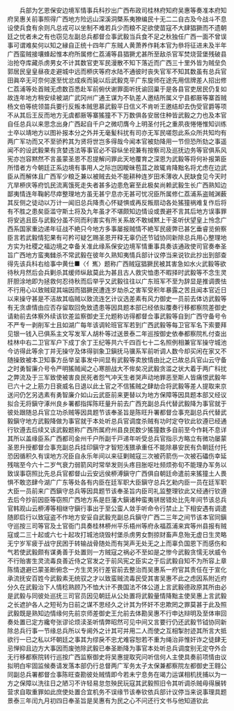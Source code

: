 <!-- { "loadSidebar": true } -->
　　兵部为乞恩保安边境军情事兵科抄出广西布政司桂林府知府吴惠等奏准本府知府吴惠关前事照得广西地方险远山深溪洞槩系夷獠编民十无二二自古及今战斗不息设使兵食有余则凡总戎可以坐制不难若兵少而粮不足欲使苗寇不大肆猖獗而不遗朝廷之忧者未之有也窃见左副总兵都督佥事武毅当兵食不足之秋独任广西一面不曾误事可谓难矣何以知之縁自正统十四年广东贼人黄萧养作耗本官为叅将征进未及半年广西蛮贼接壤蜂起惟本府所属修仁荔浦等县猖獗尤甚所至敌杀官军焚烧营堡残破县治抢夺库藏杀虏男女不计其数官吏军民漫散不知下落近而广西三十里外皆为贼垒负郭居民皇皇昼夜走避城中远而桺庆等府水陆不通彼时丧失官军不知其数虽有总兵官田眞卒无可奈何遂至忧忿成疾而毙以后武毅克平广东旋师在途先用信牌差人招出修仁荔浦等处首贼无虑数百悉赴军前俯伏谢罪面听抚谕回巢于是各县官吏居民仍复如故连年地方稍安续被湖广武冈州广通王谋为不轨差人邀结所属义宁县都厫等寨首贼杨文伯等统领苗兵要行反叛本贼思慕武毅平日信义不肯听王邀结却去伪受官爵等项不从其后王反而地方无虞都厫等寨猺獞不下万数俱各安居住种皆武毅之力也及本官自任总兵以来思念出身广西起自千户之微叨膺今上明圣付托之重夙夜惓惓惟知训练士卒以靖地方以图补报本分之外并无毫髪科扰有司亦无军民嗟怨此系众所共知均有两广军功而又不至骄矜其为贤将世岂多得哉今闻本官被劾降用一节但恐所劾之事遥闻不的设武毅果有贪婪违法等事官必不容纵坐视兼有按察司及巡抚边务等官俱系风宪亦岂容黙然不言虽蒙圣恩不忍提解问罪此天地覆育之深恩为武毅等将何补报第臣所惜者方今朝廷正系边境有事用人之际岂因瞹昧苞苴之故辄肯降黜名将尤虑在边武臣从而解体且广西军少粮乏兼以被贼去处不能耕种连岁田禾薄收人民缺食见今天时亢旱桺庆等府饥民流离饿死走失者甚多边患危窘至此极矣尚赖武毅生长广西熟知边鄙夷情连年鞠躬尽瘁整理地方虽无甚宁息亦无甚可忧况臣所属修仁荔浦系盗贼渊薮其反侧之徒动以万计一闻旧总兵降责心怀疑惧或再反叛扇动各处猺獞祸难复作后将有不胜之患矣臣滥守斯土将及九年虽才不堪颇知边情设或畏避不言其后地方误事罪将安逃且臣与武毅分虽不同而利害实有所关系故不敢缄黙上干圣听伏望皇上怜念广西系国家重边递年征战不絶只今地方多事屡报贼情不絶军民疲弊已甚乞垂睿览俯察臣言若武毅情犯果有可矜可疑乞赐圣恩开释无辜仍还节钺协同新除总兵用心整理地方实为社稷之福边境之幸备关准此缘系保安边境军情重事具奏该通政使司官奏奉圣旨广西地方蛮夷雠杀不常武毅在彼年久熟知夷情兵部计议停当来说钦此抄出到部查得先该兵科右给事中黄仕■〈亻嶲〉题称广西贼寇猖獗民被其害急如水火武毅等欲待秋月然后会兵剿杀其缓师纵敌莫此为甚且古人救灾恤患不暇择时武毅等不念生灵肝胆涂地即为拯救何忍待秋而后举乎又武毅往往以广东班军不至为辞显是推调畏怯不行用心以致贼窥其端因而猖獗民遭连岁劫杀之害军受积年暴露之苦且闻本官近日以来操守甚是不洁故其临贼以致流连乞计议选差素有风力御史一员前去体访武毅等有无贪虐情由应否存留取回免致遗患等因具题本部已经依拟覆奏行移都察院差御史请勑前去体察外续该钦差监察御史王允题称访得都督佥事武毅等自到广西守备号令不严专一剥削军士且如湖广每年该调轮班官军若到广西武毅等每卫官军名下索要拜见银一钱入已俱系主文写发军人胡朴等过送景泰二年巡按御史依奉都察院札付查出桂林中右二卫官军户下成丁余丁王纪等共六千四百七十二名照例相兼官军操守城池今访得此等余丁并无操守及体得驯象卫鎭抚马骥系军前听调人数今却买闲在家又不随操致被本卫知事方岳举呈事发中间显有武毅等卖放情由比之已故总兵官山云守备之时勇智廉介号令严明猺贼闻之心寒胆战大不侔矣况武毅贪滥之状大着于两广科扰之弊流及于三军致使被害良民死者怨气冲天生者哭声动地罪恶至斯人皆痛恨武毅年已六十之上筋力日衰威名日退以此土官之不信猺贼之肆劫合将武毅等差人提取来京送问仍乞另选素有勇智廉介如山云武臣前来更替以为地方保障等因具题本部又经议拟合无将鎭守涿州良乡署都指挥陈旺量升前去广西充副总兵代替武毅降为事官就于彼处跟随总兵官立功杀贼等因具题节该奉圣旨是陈旺升署都督佥事充副总兵代替武毅鎭守地方武毅降做为事官就于本处听总兵官调度杀贼有功时定夺钦此钦遵已经通行钦遵去后续又该武毅题称广西所属府州县良民数少猺獞数多自前至今作耗不息详其所以盖缘臣系广西都司金州千户所副千戸递年听受总兵官指示方略立有微功屡蒙圣恩升授都督佥事充副总兵挂印鎭守才智短浅猥承重任不能除暴安民有负朝廷付托恐因循积久有误地方况臣自永乐年间以来征剿贼寇三次被药箭伤一次被石礧伤幸延残喘至今六十二岁气衰力弱箭风时常举发则头疼目胀呕吐频烦弥旬不能理办军务以致误事窃照比先总兵官都督山云安远侯桺溥鎭守广西俱自朝廷命遣前来猺獞土人畏惧不敢恣肆今湖广广东等处各有内臣在廷军职大臣鎭守总兵乞勑内臣一员在廷军职大臣一员前来广西鎭守总兵等因具题节该奉圣旨内臣司礼监整理钦此又经通行钦遵去后今抄前因臣等窃照广西地方系是巨藩大鎭诸种蛮夷骈居错处比先年间节该总兵官韩观山云桺溥等相继守鎭行事出于至公蛮人敛手听命令行禁止上下相安遇有调遣随即启行以致寇盗不作地方安妥自武毅充副总兵鎭守广西二三年之间节该本官同鎭守巡按三司等官及土官衙门具奏桂林桺州平乐梧州等府永福荔浦来宾等州县报有贼寇或二三十起或六七十起攻打城池烧毁村堡杀虏男女剽掠财畜声息殆无虚日生灵略无宁岁军疲于战守民困于转输战骨随处而有哭声无处无之上而辜负国恩下而感伤和气若使武毅颇有谋勇善于处置则一方贼寇之祸必不至如是之惨今武毅贪懦无状威令不行贻害生灵流毒良善近侍之官发之于前风宪之臣实之于后武毅自知不为所容上章陈情退避已蒙圣断俯念一方生灵另行差官前去整治而吴惠系一府官其责任在于宣化承流抚安百姓今武毅素无统驭之才以致蛮贼流毒民受其害吴惠不此之虑因系附近府分久在武毅治下人情稔熟顾乃不恤大计不畏国法不体公道上言武毅德政原其所由必是武毅与同彼处巡抚三司官员因见朝廷从公处置将武毅量情降黜主使吴惠上言武毅之长遮护各人之短茍为日前之谋不思经久之计其为怀奸不忠欺罔之罪莫甚于此及照武毅既是熟知边情缘何先前京师差御史王允前去体勘吴惠不行申达辩明及至体审回奏处置已定方纔夸张谬论烦渎圣听情弊昭然可见中间又言要行仍还武毅节钺协同新除总兵行事一节缘总兵所以专阃外之计其可并用二人而使之互相掣肘迹其所言大抵欲行一已之私以坏朝廷之事其为缪戾不忠尤难容恕若不重为绳治非惟奸诈之徒肆无忌惮抑且边方大事因而废弛除武毅已奉圣断降为事官本处听总兵调度别无定夺外合无行移都察院转行巡按广西监察御史将吴惠提取究问听信何人主使具奏前项情由议拟明白牢固监候奏请发落本部仍行总督两广军务太子太保兼都察院左都御史王翱公同副总兵署都督佥事陈旺查勘彼处贼情即今若未宁息务在竭力运谋相机抚捕以为一方之保障以洗往日之陋习不许轻易怠忽殃民玩寇其武毅照旧令其听调杀贼毋得展转营求自取重罪如此庶使处置合宜机务不误缘节该奉钦依兵部计议停当来说事理具题景泰三年闰九月初四日奉圣旨是吴惠有为民之心不问还行文书与他知道钦此

